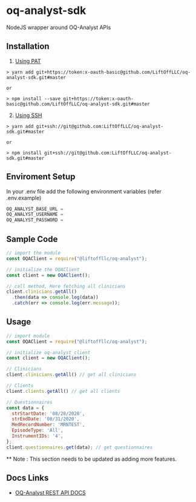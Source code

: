 # oq-analyst-sdk
NodeJS wrapper around OQ-Analyst APIs

## Installation
1. [Using PAT](https://docs.github.com/en/github/authenticating-to-github/creating-a-personal-access-token)
```shell
> yarn add git+https://token:x-oauth-basic@github.com/LiftOffLLC/oq-analyst-sdk.git#master

or

> npm install --save git+https://token:x-oauth-basic@github.com/LiftOffLLC/oq-analyst-sdk.git#master
```

2. [Using SSH](https://docs.github.com/en/github/authenticating-to-github/adding-a-new-ssh-key-to-your-github-account)
```shell
> yarn add git+ssh://git@github.com:LiftOffLLC/oq-analyst-sdk.git#master

or

> npm install git+ssh://git@github.com:LiftOffLLC/oq-analyst-sdk.git#master
```

## Enviroment Setup
In your .env file add the following environment variables (refer .env.example)
```javascript
OQ_ANALYST_BASE_URL = 
OQ_ANALYST_USERNAME = 
OQ_ANALYST_PASSWORD = 
```

## Sample Code
```javascript
// import the module
const OQAClient = require("@liftoffllc/oq-analyst");

// initialize the OQAClient
const client = new OQAClient();

// call method, Here fetching all clinicians
client.clinicians.getAll()
  .then(data => console.log(data))
  .catch(err => console.log(err.message));
```

## Usage
```javascript
// import module
const OQAClient = require("@liftoffllc/oq-analyst");

// initialize oq-analyst client
const client = new OQAClient();

// Clinicians
client.clinicians.getAll() // get all clinicians

// Clients
client.clients.getAll() // get all clients

// Questionnaires
const data = {
  strStartDate: '08/28/2020',
  strEndDate: '08/31/2020',
  MedRecordNumber: 'MRNTEST',
  EpisodeType: 'All',
  InstrumentIDs: '4',
};
client.questionnaires.get(data); // get questionnaires
```
** Note : This section needs to be updated as adding more features.

## Docs Links
- [OQ-Analyst REST API DOCS](https://demo.oqanalyst.com/Docs/services/exportimportservice.asmx)